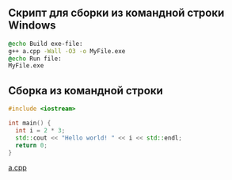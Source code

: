 Скрипт для сборки из командной строки Windows
---------------------------------------------
``` bat
@echo Build exe-file:
g++ a.cpp -Wall -O3 -o MyFile.exe
@echo Run file:
MyFile.exe
```

Сборка из командной строки
--------------------------
``` cpp
#include <iostream>

int main() {
  int i = 2 * 3;
  std::cout << "Hello world! " << i << std::endl;
  return 0;
}
```

[a.cpp](a.cpp)

